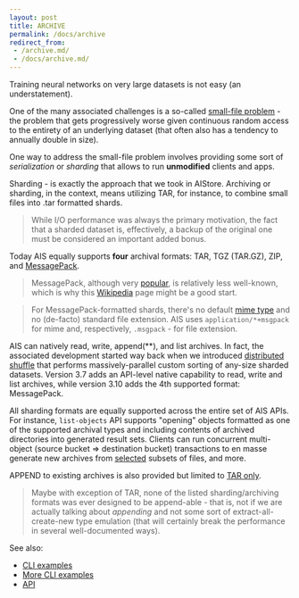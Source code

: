 ```yaml
---
layout: post
title: ARCHIVE
permalink: /docs/archive
redirect_from:
 - /archive.md/
 - /docs/archive.md/
---
```


Training neural networks on very large datasets is not easy (an understatement).

One of the many associated challenges is a so-called [small-file problem](https://scholar.google.com/scholar?hl=en&as_sdt=0%2C5&q=%22small+file+problem%22) - the problem that gets progressively worse given continuous random access to the entirety of an underlying dataset (that often also has a tendency to annually double in size).

One way to address the small-file problem involves providing some sort of *serialization* or *sharding* that allows to run **unmodified** clients and apps.

Sharding - is exactly the approach that we took in AIStore. Archiving or sharding, in the context, means utilizing TAR, for instance, to combine small files into .tar formatted shards.

> While I/O performance was always the primary motivation, the fact that a sharded dataset is, effectively, a backup of the original one must be considered an important added bonus.

Today AIS equally supports **four** archival formats: TAR, TGZ (TAR.GZ), ZIP, and [MessagePack](https://msgpack.org).

> MessagePack, although very [popular](https://msgpack.org), is relatively less well-known, which is why this [Wikipedia](https://en.wikipedia.org/wiki/MessagePack) page might be a good start.

> For MessagePack-formatted shards, there's no default [mime type](https://developer.mozilla.org/en-US/docs/Web/HTTP/Basics_of_HTTP/MIME_types/Common_types) and no (de-facto) standard file extension. AIS uses `application/*+msgpack` for mime and, respectively, `.msgpack` - for file extension.

AIS can natively read, write, append(**), and list archives. In fact, the associated development started way back when we introduced [distributed shuffle](/docs/dsort.md) that performs massively-parallel custom sorting of any-size sharded datasets. Version 3.7 adds an API-level native capability to read, write and list archives, while version 3.10 adds the 4th supported format: MessagePack.

All sharding formats are equally supported across the entire set of AIS APIs. For instance, `list-objects` API supports "opening" objects formatted as one of the supported archival types and including contents of archived directories into generated result sets. Clients can run concurrent multi-object (source bucket => destination bucket) transactions to en masse generate new archives from [selected](/docs/batch.md) subsets of files, and more.

APPEND to existing archives is also provided but limited to [TAR only](https://aiatscale.org/blog/2021/08/10/tar-append).

> Maybe with exception of TAR, none of the listed sharding/archiving formats was ever designed to be append-able - that is, not if we are actually talking about *appending* and not some sort of extract-all-create-new type emulation (that will certainly break the performance in several well-documented ways).

See also:

* [CLI examples](/docs/cli/archive.md)
* [More CLI examples](/docs/cli/object.md)
* [API](/docs/http_api.md)
